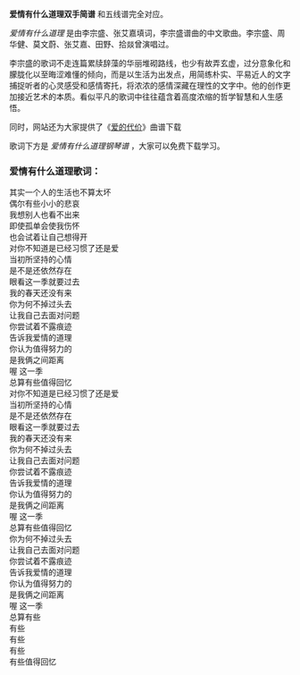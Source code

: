 

**爱情有什么道理双手简谱** 和五线谱完全对应。

_爱情有什么道理_ 是由李宗盛、张艾嘉填词，李宗盛谱曲的中文歌曲。李宗盛、周华健、莫文蔚、张艾嘉、田野、拾燚曾演唱过。

李宗盛的歌词不走连篇累牍辞藻的华丽堆砌路线，也少有故弄玄虚，过分意象化和朦胧化以至晦涩难懂的倾向，而是以生活为出发点，用简练朴实、平易近人的文字捕捉听者的心灵感受和感情寄托，将浓浓的感情深藏在理性的文字中。他的创作更加接近艺术的本质。看似平凡的歌词中往往蕴含着高度浓缩的哲学智慧和人生感悟。

同时，网站还为大家提供了《[爱的代价](Music-5595-爱的代价-李宗盛.html "爱的代价")》曲谱下载

歌词下方是 _爱情有什么道理钢琴谱_ ，大家可以免费下载学习。

### 爱情有什么道理歌词：

其实一个人的生活也不算太坏  
偶尔有些小小的悲哀  
我想别人也看不出来  
即使孤单会使我伤怀  
也会试着让自己想得开  
对你不知道是已经习惯了还是爱  
当初所坚持的心情  
是不是还依然存在  
眼看这一季就要过去  
我的春天还没有来  
你为何不掉过头去  
让我自己去面对问题  
你尝试着不露痕迹  
告诉我爱情的道理  
你认为值得努力的  
是我俩之间距离  
喔 这一季  
总算有些值得回忆  
对你不知道是已经习惯了还是爱  
当初所坚持的心情  
是不是还依然存在  
眼看这一季就要过去  
我的春天还没有来  
你为何不掉过头去  
让我自己去面对问题  
你尝试着不露痕迹  
告诉我爱情的道理  
你认为值得努力的  
是我俩之间距离  
喔 这一季  
总算有些值得回忆  
你为何不掉过头去  
让我自己去面对问题  
你尝试着不露痕迹  
告诉我爱情的道理  
你认为值得努力的  
是我俩之间距离  
喔 这一季  
总算有些  
有些  
有些  
有些  
有些值得回忆

